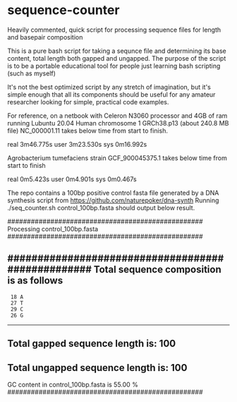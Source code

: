 # sequence-counter
Heavily commented, quick script for processing sequence files for length and basepair composition

This is a pure bash script for taking a sequnce file and determining its base content, total length both gapped and ungapped. 
The purpose of the script is to be a portable educational tool for people just learning bash scripting (such as myself)

It's not the best optimized script by any stretch of imagination, but it's simple enough that all its components should be useful for any amateur researcher looking for simple, practical code examples. 

For reference, on a netbook with Celeron N3060 processor and 4GB of ram running Lubuntu 20.04
Human chromosome 1 GRCh38.p13 (about 240.8 MB file) NC_000001.11 takes below time from start to finish.

real    3m46.775s
user    3m23.530s
sys     0m16.992s

Agrobacterium tumefaciens strain GCF_900045375.1 takes below time from start to finish

real    0m5.423s
user    0m4.901s
sys     0m0.467s

The repo contains a 100bp positive control fasta file generated by a DNA synthesis script from https://github.com/naturepoker/dna-synth
Running ./seq_counter.sh control_100bp.fasta should output below result.

##################################################
Processing control_100bp.fasta
##################################################
                                                  
                                                  
                                                  
##################################################
     Total sequence composition is as follows     
--------------------------------------------------
     18 A
     27 T
     29 C
     26 G
--------------------------------------------------
Total gapped sequence length is: 100
--------------------------------------------------
Total ungapped sequence length is: 100
--------------------------------------------------
GC content in control_100bp.fasta is 55.00 %                 
##################################################
